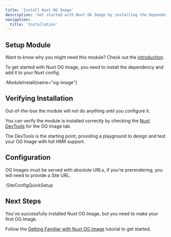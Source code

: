 ```yaml
---
title: 'Install Nuxt OG Image'
description: 'Get started with Nuxt OG Image by installing the dependency to your project.'
navigation:
  title: 'Installation'
---
```


## Setup Module

Want to know why you might need this module? Check out the [introduction](/docs/og-image/getting-started/introduction).

To get started with Nuxt OG Image, you need to install the dependency and add it to your Nuxt config.

:ModuleInstall{name="og-image"}

## Verifying Installation

Out-of-the-box the module will not do anything until you configure it.

You can verify the module is installed correctly by checking the [Nuxt DevTools](https://devtools.nuxt.com/) for the OG Image tab.

The DevTools is the starting point, providing a playground to design and test your OG Image with full HMR support.

## Configuration

OG Images must be served with absolute URLs, if you're prerendering, you will need
to provide a Site URL.

:SiteConfigQuickSetup

## Next Steps

You've successfully installed Nuxt OG Image, but you need to make your first OG Image.

Follow the [Getting Familiar with Nuxt OG Image](/docs/og-image/getting-started/getting-familar-with-nuxt-og-image) tutorial to get started.
